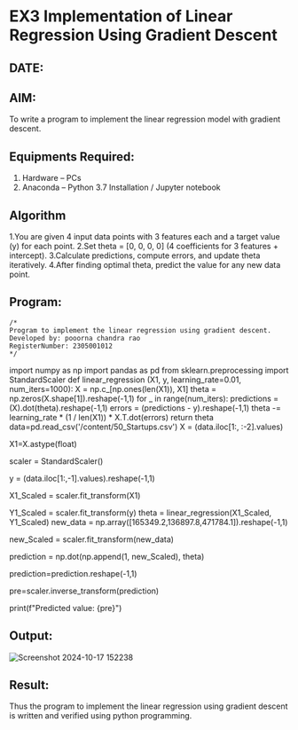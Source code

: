 # EX3 Implementation of Linear Regression Using Gradient Descent
## DATE:

## AIM:
To write a program to implement the linear regression model with gradient descent.

## Equipments Required:
1. Hardware – PCs
2. Anaconda – Python 3.7 Installation / Jupyter notebook

## Algorithm
1.You are given 4 input data points with 3 features each and a target value (y) for each point.
2.Set theta = [0, 0, 0, 0] (4 coefficients for 3 features + intercept).
3.Calculate predictions, compute errors, and update theta iteratively.
4.After finding optimal theta, predict the value for any new data point. 

## Program:
```
/*
Program to implement the linear regression using gradient descent.
Developed by: pooorna chandra rao
RegisterNumber: 2305001012 
*/
```
import numpy as np
import pandas as pd
from sklearn.preprocessing import StandardScaler
def linear_regression (X1, y, learning_rate=0.01, num_iters=1000):
  X = np.c_[np.ones(len(X1)), X1]
  theta = np.zeros(X.shape[1]).reshape(-1,1)
  for _ in range(num_iters):
    predictions = (X).dot(theta).reshape(-1,1)
    errors = (predictions - y).reshape(-1,1)
    theta -= learning_rate * (1 / len(X1)) * X.T.dot(errors)
    return theta
data=pd.read_csv('/content/50_Startups.csv')
X = (data.iloc[1:, :-2].values)

X1=X.astype(float)

scaler = StandardScaler()

y = (data.iloc[1:,-1].values).reshape(-1,1)

X1_Scaled = scaler.fit_transform(X1)

Y1_Scaled = scaler.fit_transform(y)
theta = linear_regression(X1_Scaled, Y1_Scaled)
new_data = np.array([165349.2,136897.8,471784.1]).reshape(-1,1)

new_Scaled = scaler.fit_transform(new_data)

prediction = np.dot(np.append(1, new_Scaled), theta)

prediction=prediction.reshape(-1,1)

pre=scaler.inverse_transform(prediction)

print(f"Predicted value: {pre}")


## Output:

![Screenshot 2024-10-17 152238](https://github.com/user-attachments/assets/12a1b249-8700-477d-a39b-377145e5fab0)


## Result:
Thus the program to implement the linear regression using gradient descent is written and verified using python programming.
